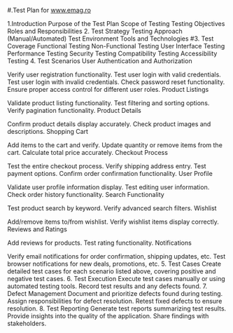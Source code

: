 #.Test Plan for www.emag.ro


1.Introduction
Purpose of the Test Plan
Scope of Testing
Testing Objectives
Roles and Responsibilities
2. Test Strategy
Testing Approach (Manual/Automated)
Test Environment
Tools and Technologies
#3. Test Coverage
Functional Testing
Non-Functional Testing
User Interface Testing
Performance Testing
Security Testing
Compatibility Testing
Accessibility Testing
4. Test Scenarios
User Authentication and Authorization

Verify user registration functionality.
Test user login with valid credentials.
Test user login with invalid credentials.
Check password reset functionality.
Ensure proper access control for different user roles.
Product Listings

Validate product listing functionality.
Test filtering and sorting options.
Verify pagination functionality.
Product Details

Confirm product details display accurately.
Check product images and descriptions.
Shopping Cart

Add items to the cart and verify.
Update quantity or remove items from the cart.
Calculate total price accurately.
Checkout Process

Test the entire checkout process.
Verify shipping address entry.
Test payment options.
Confirm order confirmation functionality.
User Profile

Validate user profile information display.
Test editing user information.
Check order history functionality.
Search Functionality

Test product search by keyword.
Verify advanced search filters.
Wishlist

Add/remove items to/from wishlist.
Verify wishlist items display correctly.
Reviews and Ratings

Add reviews for products.
Test rating functionality.
Notifications

Verify email notifications for order confirmation, shipping updates, etc.
Test browser notifications for new deals, promotions, etc.
5. Test Cases
Create detailed test cases for each scenario listed above, covering positive and negative test cases.
6. Test Execution
Execute test cases manually or using automated testing tools.
Record test results and any defects found.
7. Defect Management
Document and prioritize defects found during testing.
Assign responsibilities for defect resolution.
Retest fixed defects to ensure resolution.
8. Test Reporting
Generate test reports summarizing test results.
Provide insights into the quality of the application.
Share findings with stakeholders.
